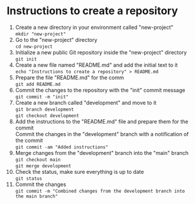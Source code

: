 # Instructions to create a repository

1. Create a new directory in your environment called "new-project"  
	`mkdir "new-project"`  
2. Go to the "new-project" directory  
	`cd new-project`  
3. Initialize a new public Git repository inside the "new-project" directory  
	`git init`  
4. Create a new file named "README.md" and add the initial text to it  
	`echo "Instructions to create a repository" > README.md`  
5. Prepare the file "README.md" for the comm  
	`git add README.md`  
6. Commit the changes to the repository with the "init" commit message  
	`git commit -m "init"`  
7. Create a new branch called "development" and move to it  
	`git branch development`  
	`git checkout development`  
8. Add the instructions to the "README.md" file and prepare them for the commit  
   Commit the changes in the "development" branch with a notification of the commit  
	`git commit -am "Added instructions"`  
9. Merge changes from the "development" branch into the "main" branch  
	`git checkout main`  
	`git merge development`  
10. Check the status, make sure everything is up to date  
	`git status`  
11. Commit the changes  
	`git commit -m "Combined changes from the development branch into the main branch"`  
